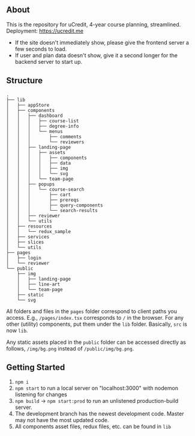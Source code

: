 ## About

This is the repository for uCredit, 4-year course planning, streamlined.
Deployment: https://ucredit.me

- If the site doesn't immediately show, please give the frontend server a few seconds to load.
- If user and plan data doesn't show, give it a second longer for the backend server to start up.

## Structure

```
.
├── lib
│   ├── appStore
│   ├── components
│   │   ├── dashboard
│   │   │   ├── course-list
│   │   │   ├── degree-info
│   │   │   └── menus
│   │   │       ├── comments
│   │   │       └── reviewers
│   │   ├── landing-page
│   │   │   ├── assets
│   │   │   │   ├── components
│   │   │   │   ├── data
│   │   │   │   ├── img
│   │   │   │   └── svg
│   │   │   └── team-page
│   │   ├── popups
│   │   │   └── course-search
│   │   │       ├── cart
│   │   │       ├── prereqs
│   │   │       ├── query-components
│   │   │       └── search-results
│   │   ├── reviewer
│   │   └── utils
│   ├── resources
│   │   └── redux_sample
│   ├── services
│   ├── slices
│   └── utils
├── pages
│   ├── login
│   └── reviewer
└── public
    ├── img
    │   ├── landing-page
    │   ├── line-art
    │   └── team-page
    ├── static
    └── svg

```

All folders and files in the `pages` folder correspond to client paths you access. E.g., `/pages/index.tsx` corresponds to `/` in the browser. For any other (utility) components, put them under the `lib` folder. Basically, `src` is now `lib`.

Any static assets placed in the `public` folder can be accessed directly as follows, `/img/bg.png` instead of `/public/img/bg.png`.

## Getting Started

1. `npm i`
2. `npm start` to run a local server on "localhost:3000" with nodemon listening for changes
3. `npm build` -> `npm start:prod` to run an unlistened production-build server.
4. The development branch has the newest development code. Master may not have the most updated code.
5. All components asset files, redux files, etc. can be found in `lib`
